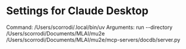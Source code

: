 # Settings for Claude Desktop

Command: /Users/scorrodi/.local/bin/uv 
Arguments: run --directory /Users/scorrodi/Documents/MLAI/mu2e /Users/scorrodi/Documents/MLAI/mu2e/mcp-servers/docdb/server.py
